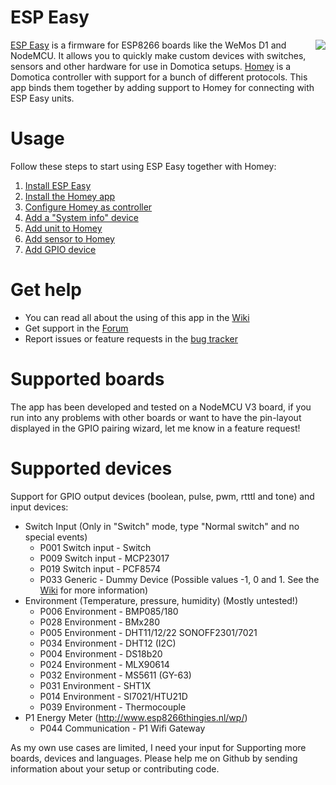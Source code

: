 # ESP Easy
<img align="right" src="https://github.com/Joolee/nl.joolee.homey.espeasy/raw/master/assets/images/small.png">

[ESP Easy](https://www.letscontrolit.com/wiki/index.php?title=ESPEasy) is a firmware for ESP8266 boards like the WeMos D1 and NodeMCU. It allows you to quickly make custom devices with switches, sensors and other hardware for use in Domotica setups. [Homey](https://homey.app/) is a Domotica controller with support for a bunch of different protocols. This app binds them together by adding support to Homey for connecting with ESP Easy units.

# Usage
Follow these steps to start using ESP Easy together with Homey:
1. [Install ESP Easy](https://github.com/Joolee/nl.joolee.homey.espeasy/wiki/1.-Install-ESP-Easy)
2. [Install the Homey app](https://github.com/Joolee/nl.joolee.homey.espeasy/wiki/2.-Install-the-Homey-app)
3. [Configure Homey as controller](https://github.com/Joolee/nl.joolee.homey.espeasy/wiki/3.-Configure-Homey-as-controller)
4. [Add a "System info" device](https://github.com/Joolee/nl.joolee.homey.espeasy/wiki/4.-Add-a-"System-info"-device)
5. [Add unit to Homey](https://github.com/Joolee/nl.joolee.homey.espeasy/wiki/5.-Add-unit-to-Homey)
6. [Add sensor to Homey](https://github.com/Joolee/nl.joolee.homey.espeasy/wiki/6.-Add-sensor-to-Homey)
7. [Add GPIO device](https://github.com/Joolee/nl.joolee.homey.espeasy/wiki/7.-Add-GPIO-device)

# Get help
* You can read all about the using of this app in the [Wiki](https://github.com/Joolee/nl.joolee.homey.espeasy/wiki)
* Get support in the [Forum](https://community.athom.com/t/esp-easy/30381)
* Report issues or feature requests in the [bug tracker](https://github.com/Joolee/nl.joolee.homey.espeasy/issues)

# Supported boards
The app has been developed and tested on a NodeMCU V3 board, if you run into any problems with other boards or want to have the pin-layout displayed in the GPIO pairing wizard, let me know in a feature request!

# Supported devices
Support for GPIO output devices (boolean, pulse, pwm, rtttl and tone) and input devices:
* Switch Input (Only in "Switch" mode, type "Normal switch" and no special events)
	* P001 Switch input - Switch
	* P009 Switch input - MCP23017
	* P019 Switch input - PCF8574
	* P033 Generic - Dummy Device (Possible values -1, 0 and 1. See the [Wiki](https://github.com/Joolee/nl.joolee.homey.espeasy/wiki/6.-Add-sensor-to-Homey) for more information)
* Environment (Temperature, pressure, humidity) (Mostly untested!)
	* P006 Environment - BMP085/180
	* P028 Environment - BMx280
	* P005 Environment - DHT11/12/22 SONOFF2301/7021
	* P034 Environment - DHT12 (I2C)
	* P004 Environment - DS18b20
	* P024 Environment - MLX90614
	* P032 Environment - MS5611 (GY-63)
	* P031 Environment - SHT1X
	* P014 Environment - SI7021/HTU21D
	* P039 Environment - Thermocouple
* P1 Energy Meter (http://www.esp8266thingies.nl/wp/)
	* P044 Communication - P1 Wifi Gateway

As my own use cases are limited, I need your input for Supporting more boards, devices and languages. Please help me on Github by sending information about your setup or contributing code.